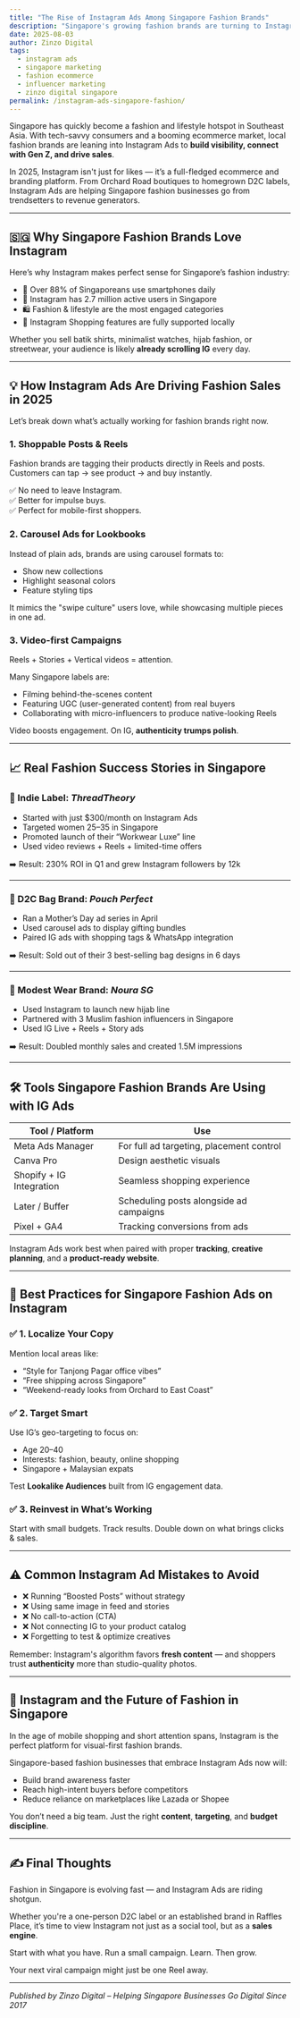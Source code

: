 ```yaml
---
title: "The Rise of Instagram Ads Among Singapore Fashion Brands"
description: "Singapore's growing fashion brands are turning to Instagram Ads to attract younger audiences, drive ecommerce sales, and build brand loyalty. Here's what works in 2025."
date: 2025-08-03
author: Zinzo Digital
tags:
  - instagram ads
  - singapore marketing
  - fashion ecommerce
  - influencer marketing
  - zinzo digital singapore
permalink: /instagram-ads-singapore-fashion/
---
```


Singapore has quickly become a fashion and lifestyle hotspot in Southeast Asia. With tech-savvy consumers and a booming ecommerce market, local fashion brands are leaning into Instagram Ads to **build visibility, connect with Gen Z, and drive sales**.

In 2025, Instagram isn't just for likes — it’s a full-fledged ecommerce and branding platform. From Orchard Road boutiques to homegrown D2C labels, Instagram Ads are helping Singapore fashion businesses go from trendsetters to revenue generators.

---

## 🇸🇬 Why Singapore Fashion Brands Love Instagram

Here’s why Instagram makes perfect sense for Singapore’s fashion industry:

- 📱 Over 88% of Singaporeans use smartphones daily  
- 🎯 Instagram has 2.7 million active users in Singapore  
- 🛍️ Fashion & lifestyle are the most engaged categories  
- 🚀 Instagram Shopping features are fully supported locally

Whether you sell batik shirts, minimalist watches, hijab fashion, or streetwear, your audience is likely **already scrolling IG** every day.

---

## 💡 How Instagram Ads Are Driving Fashion Sales in 2025

Let’s break down what’s actually working for fashion brands right now.

### 1. **Shoppable Posts & Reels**

Fashion brands are tagging their products directly in Reels and posts. Customers can tap → see product → and buy instantly.

✅ No need to leave Instagram.  
✅ Better for impulse buys.  
✅ Perfect for mobile-first shoppers.

### 2. **Carousel Ads for Lookbooks**

Instead of plain ads, brands are using carousel formats to:
- Show new collections
- Highlight seasonal colors
- Feature styling tips

It mimics the "swipe culture" users love, while showcasing multiple pieces in one ad.

### 3. **Video-first Campaigns**

Reels + Stories + Vertical videos = attention.

Many Singapore labels are:
- Filming behind-the-scenes content
- Featuring UGC (user-generated content) from real buyers
- Collaborating with micro-influencers to produce native-looking Reels

Video boosts engagement. On IG, **authenticity trumps polish**.

---

## 📈 Real Fashion Success Stories in Singapore

### 👗 Indie Label: *ThreadTheory*

- Started with just $300/month on Instagram Ads
- Targeted women 25–35 in Singapore
- Promoted launch of their “Workwear Luxe” line
- Used video reviews + Reels + limited-time offers

➡️ Result: 230% ROI in Q1 and grew Instagram followers by 12k

---

### 👜 D2C Bag Brand: *Pouch Perfect*

- Ran a Mother’s Day ad series in April
- Used carousel ads to display gifting bundles
- Paired IG ads with shopping tags & WhatsApp integration

➡️ Result: Sold out of their 3 best-selling bag designs in 6 days

---

### 🧕 Modest Wear Brand: *Noura SG*

- Used Instagram to launch new hijab line
- Partnered with 3 Muslim fashion influencers in Singapore
- Used IG Live + Reels + Story ads

➡️ Result: Doubled monthly sales and created 1.5M impressions

---

## 🛠️ Tools Singapore Fashion Brands Are Using with IG Ads

| Tool / Platform | Use |
|----------------|-----|
| Meta Ads Manager | For full ad targeting, placement control |
| Canva Pro | Design aesthetic visuals |
| Shopify + IG Integration | Seamless shopping experience |
| Later / Buffer | Scheduling posts alongside ad campaigns |
| Pixel + GA4 | Tracking conversions from ads |

Instagram Ads work best when paired with proper **tracking**, **creative planning**, and a **product-ready website**.

---

## 📍 Best Practices for Singapore Fashion Ads on Instagram

### ✅ 1. Localize Your Copy
Mention local areas like:
- “Style for Tanjong Pagar office vibes”
- “Free shipping across Singapore”
- “Weekend-ready looks from Orchard to East Coast”

### ✅ 2. Target Smart
Use IG’s geo-targeting to focus on:
- Age 20–40
- Interests: fashion, beauty, online shopping
- Singapore + Malaysian expats

Test **Lookalike Audiences** built from IG engagement data.

### ✅ 3. Reinvest in What’s Working
Start with small budgets.
Track results.
Double down on what brings clicks & sales.

---

## ⚠️ Common Instagram Ad Mistakes to Avoid

- ❌ Running “Boosted Posts” without strategy
- ❌ Using same image in feed and stories
- ❌ No call-to-action (CTA)
- ❌ Not connecting IG to your product catalog
- ❌ Forgetting to test & optimize creatives

Remember: Instagram's algorithm favors **fresh content** — and shoppers trust **authenticity** more than studio-quality photos.

---

## 🧵 Instagram and the Future of Fashion in Singapore

In the age of mobile shopping and short attention spans, Instagram is the perfect platform for visual-first fashion brands.

Singapore-based fashion businesses that embrace Instagram Ads now will:
- Build brand awareness faster
- Reach high-intent buyers before competitors
- Reduce reliance on marketplaces like Lazada or Shopee

You don’t need a big team. Just the right **content**, **targeting**, and **budget discipline**.

---

## ✍️ Final Thoughts

Fashion in Singapore is evolving fast — and Instagram Ads are riding shotgun.

Whether you're a one-person D2C label or an established brand in Raffles Place, it’s time to view Instagram not just as a social tool, but as a **sales engine**.

Start with what you have. Run a small campaign. Learn. Then grow.

Your next viral campaign might just be one Reel away.

---

*Published by Zinzo Digital – Helping Singapore Businesses Go Digital Since 2017*